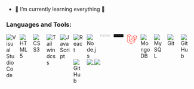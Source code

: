 - 🌱 I’m currently learning everything 🤣

<!-- ![Nara's GitHub stats](https://github-readme-stats.vercel.app/api?username=Narazxc&theme=panda)

![Top Langs](https://github-readme-stats.vercel.app/api/top-langs/?username=Narazxc&theme=panda&langs_count=10) -->

<!-- Align center -->

### Languages and Tools:

<img align="left" alt="Visual Studio Code" width="26px" src="https://cdn.jsdelivr.net/gh/devicons/devicon/icons/vscode/vscode-original.svg" style="padding-right:10px;" />
<img align="left" alt="HTML5" width="26px" src="https://cdn.jsdelivr.net/gh/devicons/devicon/icons/html5/html5-original.svg" style="padding-right:10px;" />
<img align="left" alt="CSS3" width="26px" src="https://cdn.jsdelivr.net/gh/devicons/devicon/icons/css3/css3-original.svg" style="padding-right:10px;" />
<img align="left" alt="Tailwindcss" width="26px" src="https://cdn.jsdelivr.net/gh/devicons/devicon/icons/tailwindcss/tailwindcss-plain.svg" style="padding-right:10px;" />
<img align="left" alt="JavaScript" width="26px" src="https://cdn.jsdelivr.net/gh/devicons/devicon/icons/javascript/javascript-original.svg" style="padding-right:10px;" />
<img align="left" alt="React" width="26px" src="https://cdn.jsdelivr.net/gh/devicons/devicon/icons/react/react-original.svg" style="padding-right:10px;" />
<img align="left" alt="Node.js" width="26px" src="https://cdn.jsdelivr.net/gh/devicons/devicon/icons/nodejs/nodejs-original.svg" style="padding-right:10px;" />
<img align="left" alt="Expressjs" width="26px" src="./img/express-109.svg#gh-light-mode-only" style="padding-right:10px;" />
<img align="left" alt="Expressjs" width="26px" src="./img/express-109.svg#gh-dark-mode-only" style="padding-right:10px; -webkit-filter: invert(100%); filter: invert(100%);" />

<img align="left" alt="Laravel" width="26px" src="./img/laravel-2.svg" style="padding-right:10px;"/>
<img align="left" alt="MongoDB" width="26px" src="https://cdn.jsdelivr.net/gh/devicons/devicon/icons/mongodb/mongodb-original.svg" style="padding-right:10px;" />
<img align="left" alt="MySQL" width="26px" src="https://cdn.jsdelivr.net/gh/devicons/devicon/icons/mysql/mysql-original.svg" style="padding-right:10px;" />
<img align="left" alt="Git" width="26px" src="https://cdn.jsdelivr.net/gh/devicons/devicon/icons/git/git-original.svg" style="padding-right:10px;" />
<img align="left" alt="GitHub" width="26px" src="https://user-images.githubusercontent.com/3369400/139447912-e0f43f33-6d9f-45f8-be46-2df5bbc91289.png#gh-light-mode-only" style="padding-right:10px;" />
<img align="left" alt="GitHub" width="26px" src="https://user-images.githubusercontent.com/3369400/139448065-39a229ba-4b06-434b-bc67-616e2ed80c8f.png#gh-dark-mode-only" style="padding-right:10px;" />

<br />
<br />

---

<a href="#">
  <img height=200 align="top" src="https://github-readme-stats.vercel.app/api?username=Narazxc&theme=panda" />
</a>
<a href="#">
  <img height=350 align="top" src="https://github-readme-stats.vercel.app/api/top-langs/?username=Narazxc&theme=panda&langs_count=6&card_width=250" />
</a>
